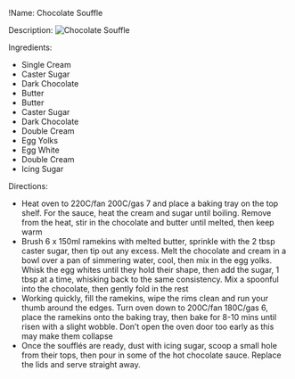 !Name: Chocolate Souffle

Description:
![Chocolate Souffle](https://www.themealdb.com/images/media/meals/twspvx1511784937.jpg "Chocolate Souffle")

Ingredients:
- Single Cream
- Caster Sugar
- Dark Chocolate
- Butter
- Butter
- Caster Sugar
- Dark Chocolate
- Double Cream
- Egg Yolks
- Egg White
- Double Cream
- Icing Sugar

Directions:
- Heat oven to 220C/fan 200C/gas 7 and place a baking tray on the top shelf. For the sauce, heat the cream and sugar until boiling. Remove from the heat, stir in the chocolate and butter until melted, then keep warm
- Brush 6 x 150ml ramekins with melted butter, sprinkle with the 2 tbsp caster sugar, then tip out any excess. Melt the chocolate and cream in a bowl over a pan of simmering water, cool, then mix in the egg yolks. Whisk the egg whites until they hold their shape, then add the sugar, 1 tbsp at a time, whisking back to the same consistency. Mix a spoonful into the chocolate, then gently fold in the rest
- Working quickly, fill the ramekins, wipe the rims clean and run your thumb around the edges. Turn oven down to 200C/fan 180C/gas 6, place the ramekins onto the baking tray, then bake for 8-10 mins until risen with a slight wobble. Don’t open the oven door too early as this may make them collapse
- Once the soufflés are ready, dust with icing sugar, scoop a small hole from their tops, then pour in some of the hot chocolate sauce. Replace the lids and serve straight away.
